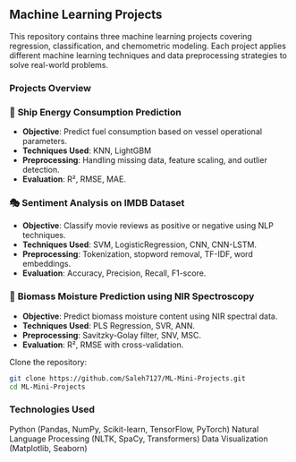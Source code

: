 ## Machine Learning Projects

This repository contains three machine learning projects covering regression, classification, and chemometric modeling. Each project applies different machine learning techniques and data preprocessing strategies to solve real-world problems.

### Projects Overview

### 🚢 **Ship Energy Consumption Prediction**  
- **Objective**: Predict fuel consumption based on vessel operational parameters.  
- **Techniques Used**: KNN, LightGBM  
- **Preprocessing**: Handling missing data, feature scaling, and outlier detection.  
- **Evaluation**: R², RMSE, MAE.  

### 🎭 **Sentiment Analysis on IMDB Dataset**  
- **Objective**: Classify movie reviews as positive or negative using NLP techniques.  
- **Techniques Used**: SVM, LogisticRegression, CNN, CNN-LSTM.  
- **Preprocessing**: Tokenization, stopword removal, TF-IDF, word embeddings.  
- **Evaluation**: Accuracy, Precision, Recall, F1-score.  

### 🌿 **Biomass Moisture Prediction using NIR Spectroscopy**  
- **Objective**: Predict biomass moisture content using NIR spectral data.  
- **Techniques Used**: PLS Regression, SVR, ANN.  
- **Preprocessing**: Savitzky-Golay filter, SNV, MSC.  
- **Evaluation**: R², RMSE with cross-validation.  

Clone the repository:
``` sh
git clone https://github.com/Saleh7127/ML-Mini-Projects.git
cd ML-Mini-Projects
```

### Technologies Used
Python (Pandas, NumPy, Scikit-learn, TensorFlow, PyTorch)
Natural Language Processing (NLTK, SpaCy, Transformers)
Data Visualization (Matplotlib, Seaborn)